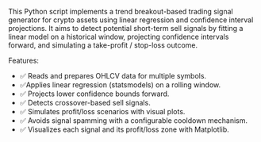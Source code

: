 This Python script implements a trend breakout-based trading signal generator for crypto assets using linear regression and confidence interval projections. 
It aims to detect potential short-term sell signals by fitting a linear model on a historical window, projecting confidence intervals forward, and simulating a take-profit / stop-loss outcome.

Features:
  - ✅	Reads and prepares OHLCV data for multiple symbols.
  - ✅Applies linear regression (statsmodels) on a rolling window.
  - ✅	Projects lower confidence bounds forward.
  - ✅	Detects crossover-based sell signals.
  - ✅	Simulates profit/loss scenarios with visual plots.
  - ✅	Avoids signal spamming with a configurable cooldown mechanism.
  - ✅	Visualizes each signal and its profit/loss zone with Matplotlib.
